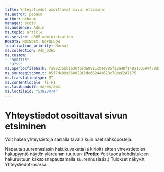 ```yaml
---
title: Yhteystiedot osoittavat sivun etsiminen
ms.author: pebaum
author: pebaum
manager: scotv
ms.audience: Admin
ms.topic: article
ms.service: o365-administration
ROBOTS: NOINDEX, NOFOLLOW
localization_priority: Normal
ms.collection: Adm_O365
ms.custom:
- "9001715"
- "3799"
ms.openlocfilehash: fa98236bb1b30fbeda0811cb8e885f12a48f148a133694f78d2029489bf2be24
ms.sourcegitcommit: b5f7da89a650d2915dc652449623c78be6247175
ms.translationtype: MT
ms.contentlocale: fi-FI
ms.lasthandoff: 08/05/2021
ms.locfileid: "53928474"
---
```

# <a name="find-the-page-that-shows-my-contacts"></a>Yhteystiedot osoittavat sivun etsiminen

Voit hakea yhteystietoja samalla tavalla kuin haet sähköposteja.
 
Napauta suurennuslasin hakukuvaketta ja kirjoita sitten yhteystietojen hakupyyntö näytön yläreunan ruutuun. (**Protip**: Voit tuoda kohdistuksen hakuruutuun kaksoisnapauttamalla suurennuslasia.) Tulokset näkyvät Yhteystiedot-osassa.
